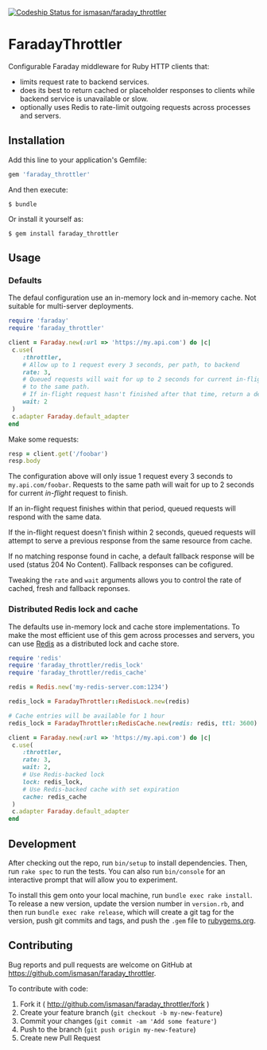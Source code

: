 [ ![Codeship Status for ismasan/faraday_throttler](https://codeship.com/projects/40d401a0-5c01-0133-561a-22b0ee77d2e6/status?branch=master)](https://codeship.com/projects/110895)

# FaradayThrottler

Configurable Faraday middleware for Ruby HTTP clients that:

* limits request rate to backend services.
* does its best to return cached or placeholder responses to clients while backend service is unavailable or slow.
* optionally uses Redis to rate-limit outgoing requests across processes and servers.

## Installation

Add this line to your application's Gemfile:

```ruby
gem 'faraday_throttler'
```

And then execute:

    $ bundle

Or install it yourself as:

    $ gem install faraday_throttler

## Usage

### Defaults

The defaul configuration use an in-memory lock and in-memory cache. Not suitable for multi-server deployments.

```ruby
require 'faraday'
require 'faraday_throttler'

client = Faraday.new(:url => 'https://my.api.com') do |c|
 c.use(
    :throttler,
    # Allow up to 1 request every 3 seconds, per path, to backend
    rate: 3,
    # Queued requests will wait for up to 2 seconds for current in-flight request
    # to the same path.
    # If in-flight request hasn't finished after that time, return a default placeholder response.
    wait: 2
 )
 c.adapter Faraday.default_adapter
end
```

Make some requests:

```ruby
resp = client.get('/foobar')
resp.body
```

The configuration above will only issue 1 request every 3 seconds to `my.api.com/foobar`. Requests to the same path will wait for up to 2 seconds for current _in-flight_ request to finish. 

If an in-flight request finishes within that period, queued requests will respond with the same data.

If the in-flight request doesn't finish within 2 seconds, queued requests will attempt to serve a previous response from the same resource from cache.

If no matching response found in cache, a default fallback response will be used (status 204 No Content). Fallback responses can be cofigured.

Tweaking the `rate` and `wait` arguments allows you to control the rate of cached, fresh and fallback reponses.

### Distributed Redis lock and cache

The defaults use in-memory lock and cache store implementations. To make the most efficient use of this gem across processes and servers, you can use [Redis](http://redis.io/) as a distributed lock and cache store.

```ruby
require 'redis'
require 'faraday_throttler/redis_lock'
require 'faraday_throttler/redis_cache'

redis = Redis.new('my-redis-server.com:1234')

redis_lock = FaradayThrottler::RedisLock.new(redis)

# Cache entries will be available for 1 hour
redis_lock = FaradayThrottler::RedisCache.new(redis: redis, ttl: 3600)

client = Faraday.new(:url => 'https://my.api.com') do |c|
 c.use(
    :throttler,
    rate: 3,
    wait: 2,
    # Use Redis-backed lock
    lock: redis_lock,
    # Use Redis-backed cache with set expiration
    cache: redis_cache
 )
 c.adapter Faraday.default_adapter
end
```

## Development

After checking out the repo, run `bin/setup` to install dependencies. Then, run `rake spec` to run the tests. You can also run `bin/console` for an interactive prompt that will allow you to experiment.

To install this gem onto your local machine, run `bundle exec rake install`. To release a new version, update the version number in `version.rb`, and then run `bundle exec rake release`, which will create a git tag for the version, push git commits and tags, and push the `.gem` file to [rubygems.org](https://rubygems.org).

## Contributing

Bug reports and pull requests are welcome on GitHub at https://github.com/ismasan/faraday_throttler.

To contribute with code:

1. Fork it ( http://github.com/ismasan/faraday_throttler/fork )
2. Create your feature branch (`git checkout -b my-new-feature`)
3. Commit your changes (`git commit -am 'Add some feature'`)
4. Push to the branch (`git push origin my-new-feature`)
5. Create new Pull Request
